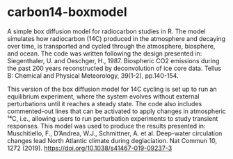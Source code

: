 # carbon14-boxmodel
A simple box diffusion model for radiocarbon studies in R. The model simulates how radiocarbon (14C) produced in the atmosphere and decaying over time, is transported and cycled through the atmosphere, biosphere, and ocean.
The code was written following the design presented in: Siegenthaler, U. and Oeschger, H., 1987. Biospheric CO2 emissions during the past 200 years reconstructed by deconvolution of ice core data. Tellus B: Chemical and Physical Meteorology, 39(1-2), pp.140-154.

This version of the box diffusion model for 14C cycling is set up to run an equilibrium experiment, where the system evolves without external perturbations until it reaches a steady state. The code also includes commented-out lines that can be activated to apply changes in atmospheric ¹⁴C, i.e., allowing users to run perturbation experiments to study transient responses. This model was used to produce the results presented in: Muschitiello, F., D’Andrea, W.J., Schmittner, A. et al. Deep-water circulation changes lead North Atlantic climate during deglaciation. Nat Commun 10, 1272 (2019). https://doi.org/10.1038/s41467-019-09237-3
